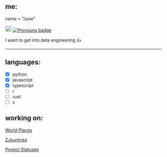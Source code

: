 ## me:
name = "June"
  
<a href='https://en.pronouns.page/@zilezia'><img src="https://en.pronouns.page/logo/logo-primary.svg" alt="Pronouns logo" title='pronouns' height="20"></a> [![Pronouns badge](https://img.shields.io/badge/she/it-c71585?style=plastic)](https://en.pronouns.page/@zilezia)

I want to get into data engineering 👍

---

## languages:
- [X] python
- [X] javascript
- [X] typescript
- [ ] r
- [ ] rust
- [ ] c

## working on: 
[World Places](https://github.com/Zilezia/world-places)

[ZJountries](https://github.com/Zilezia/ZJountries)

[Project Statuses](https://github.com/Zilezia/zilezia-vercel-app)

<!-- [lain svg's](https://github.com/Zilezia/lain-svg) <!-- unnecessary to be announced its a more personal thing :/ -->

[//]: # (funny comment test)
